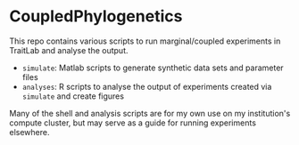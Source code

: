 # CoupledPhylogenetics

This repo contains various scripts to run marginal/coupled experiments in TraitLab and analyse the output.

* `simulate`: Matlab scripts to generate synthetic data sets and parameter files
* `analyses`: R scripts to analyse the output of experiments created via `simulate` and create figures

Many of the shell and analysis scripts are for my own use on my institution's compute cluster, but may serve as a guide for running experiments elsewhere.

